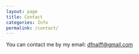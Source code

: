 ```yaml
---
layout: page
title: Contact
categories: Info
permalink: /contact/
---
```


You can contact me by my email: [dfnaiff@gmail.com](dfnaiff@gmail.com)
